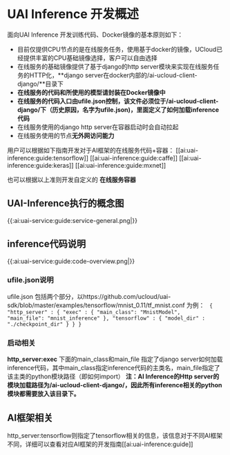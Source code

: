 

# UAI Inference 开发概述
面向UAI Inference 开发训练代码、Docker镜像的基本原则如下： 

  - 目前仅提供CPU节点的是在线服务任务，使用基于docker的镜像，UCloud已经提供丰富的CPU基础镜像选择，客户可以自由选择
  - 在线服务的基础镜像提供了基于django的http server模块来实现在线服务任务的HTTP化，**django server在docker内部的/ai-ucloud-client-django/**目录下
  - **在线服务的代码和所使用的模型请封装在Docker镜像中**
  - **在线服务的代码入口由ufile.json控制，该文件必须位于/ai-ucloud-client-django/下（历史原因，名字为ufile.json)，里面定义了如何加载inference代码**
  - 在线服务使用的django http server在容器启动时会自动拉起
  - 在线服务使用的节点**无外网访问能力**

用户可以根据如下指南开发对于AI框架的在线服务代码+容器：
[[ai:uai-inference:guide:tensorflow]] 
[[ai:uai-inference:guide:caffe]] 
[[ai:uai-inference:guide:keras]] 
[[ai:uai-inference:guide:mxnet]] 

也可以根据以上准则开发自定义的 **在线服务容器**

## UAI-Inference执行的概念图
{{:ai:uai-service:guide:service-general.png|}}

## inference代码说明
{{:ai:uai-service:guide:code-overview.png|}}

### ufile.json说明
ufile.json 包括两个部分，以https://github.com/ucloud/uai\-sdk/blob/master/examples/tensorflow/mnist\_0.11/tf\_mnist.conf 为例：
<code>
{
    "http_server" : {
        "exec" : {
            "main_class": "MnistModel",
            "main_file": "mnist_inference"
        },
        "tensorflow" : {
            "model_dir" : "./checkpoint_dir"
        }
    }
}
</code>
### 启动相关
**http\_server:exec** 下面的main\_class和main\_file 指定了django server如何加载inference代码，其中main\_class指定inference代码的主类名，main\_file指定了该主类的python模块路径（即如何import）
**注：AI Inference的Http server的模块加载路径为/ai-ucloud-client-django/，因此所有inference相关的python模块都需要放入该目录下。**

## AI框架相关
http\_server:tensorflow则指定了tensorflow相关的信息，该信息对于不同AI框架不同，详细可以查看对应AI框架的开发指南[[ai:uai-inference:guide]] 

